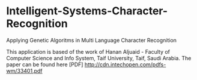 Intelligent-Systems-Character-Recognition
=========================================

Applying Genetic Algoritms in Multi Language Character Recognition 

This application is based of the work of Hanan Aljuaid - Faculty of Computer Science and Info System, Taif University, Taif, Saudi Arabia.
The paper can be found here [PDF] http://cdn.intechopen.com/pdfs-wm/33401.pdf
